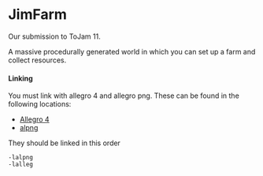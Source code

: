 # JimFarm
Our submission to ToJam 11.

A massive procedurally generated world in which you can set up a farm and collect resources.

#### Linking
You must link with allegro 4 and allegro png. These can be found in the following locations:
- [Allegro 4](http://liballeg.org/api.html)
- [alpng](http://alpng.sourceforge.net/)

They should be linked in this order
```
-lalpng
-lalleg
```

